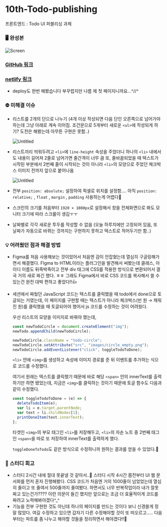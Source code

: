 # 10th-Todo-publishing
프론트엔드 : Todo UI 퍼블리싱 과제 

### 🖥️ 완성본

![Screen](Screenshot.png)

### [GitHub 링크](https://github.com/529539/10th-Todo-publishing)

### [netlify 링크](https://todo-geeeezin-529539.netlify.app/)

- deploy도 한번 해봤습니다 부꾸럽지만 나름 제 첫 페이지니까요...^//^

### ⛔ 미해결 이슈

- 리스트를 2개의 단으로 나누기
(4개 이상 작성되면 다음 단인 오른쪽으로 넘어가야 하는데 그냥 아래로 계속 이어짐.
조건문으로 5개부터 새로운 `<ul>`에 작성되게 하기? 도전은 해봤는데 아무튼 구현은 못함..)
    
    ![Untitled](https://s3-us-west-2.amazonaws.com/secure.notion-static.com/fa2d6cc2-f6f6-4726-9e79-56998f0560ca/Untitled.png)
    
- 리스트끼리 띄워두려고 `<li>`에 `line-height` 속성을 주었더니
하나의 `<li>` 내에서도 내용이 길어져 2줄로 넘어가면 줄간격이 너무 큼
또, 줄바꿈되었을 때 텍스트가 시작된 부분에서 2번째 줄이 시작되는 것이 아니라
`<li>`의 모양으로 주었던 체크박스 이미지 전까지 앞으로 붙어나옴
    
    ![Untitled](https://s3-us-west-2.amazonaws.com/secure.notion-static.com/b2396391-96d5-45e2-9c57-300014b4c41e/Untitled.png)
    
- 전부 `position: absolute;` 설정하여 픽셀로 위치를 설정함....
아직 `position: relative;` , `float` , `margin` , `padding` 사용하는게 어렵다🥲
- 스크린의 크기를 처음부터 `1920 × 1080px`로 설정해서 창을 전체화면으로 봐도 모니터 크기에 따라 스크롤이 생김ㅜㅜ
- 날짜별로 각각 새로운 투두를 작성할 수 없음
(오늘 하루치에만 고정되어 있음, 또 날짜가 자동으로 바뀌는 것까지는 구현하지 못하고
텍스트로 적어두기만 함..)

### 💡 어려웠던 점과 해결 방법

- Figma를 처음 사용해보는 것이었어서 처음엔 감이 안잡혔는데 열심히 구글링해가면서 해결했다.
FIgma to HTML이라는 플러그인을 발견해서 써봤는데
클래스, 아이디 이름도 뒤죽박죽이고 전부 div 태그에 CSS를 적용한 방식으로 변환되어서 결국 거의 새로 짜긴 했다. ㅎㅎ
그래도 Figma에서 바로 CSS 코드를 복사해서 쓸 수 있는건 완전 대박 편하고 좋았다!!👍
- 세션에서 짜뒀던 JavaScript 코드는 텍스트를 클릭했을 때 todo에서 done으로 토글되는 거였는데, 이 페이지를 구현할 때는 텍스트가 아니라 체크박스(빈 원 → 채워진 원)를 클릭했을 때 토글되어야 했어서 js 코드를 수정하는 것이 어려웠다.
    
    우선 리스트의 모양을 이미지로 바꿔야 했는데,
    
    ```jsx
    const newTodoCircle = document.createElement("img");
    newTodo.appendChild(newTodoCircle);
    
    newTodoCircle.className = "todo-circle";
    newTodoCircle.setAttribute("src", "images/circle_empty.png");
    newTodoCircle.addEventListener("click", toggleTodoToDone);
    ```
    
    `<li>` 안에 `<img>`를 생성하고 속성에 이미지 경로를 준 뒤 이벤트를 추가하는 식으로 코드를 수정했다.
    
    여기서 원래는 텍스트를 클릭했기 때문에 바로 해당 `<span>` 안의 innerText를 출력하기만 하면 됐었는데, 지금은 `<img>`를 클릭하는 것이기 때문에 토글 함수도 다음과 같이 수정했다.
    
    ```jsx
    const toggleTodoToDone = (e) => {
      deleteTodoItem(e);
      var li = e.target.parentNode;
      var text = li.childNodes[1];
      printDoneItem(text.innerText);
    };
    ```
    
    타겟인 `<img>`의 부모 태그인 `<li>`를 저장해두고, `<li>`의 자손 노트 중 2번째 태그인 `<span>`을 따로 또 저장하여 innerText를 출력하게 했다.
    
    `toggleDoneToTodo`도 같은 방식으로 수정하니까 원하는 결과를 얻을 수 있었다.🎉
    

### 🔎 스터디 회고

- 스터디 2시간 내에 절대 못끝낼 것 같아서..🥲 스터디 시작 4시간 쯤전부터 UI 웹 문서화를 먼저 혼자 진행해봤다. CSS 코드가 처음엔 거의 1000줄이 넘었었는데 열심히 줄이고 또 줄여서 500줄까지 줄여봤다. 하면서도 너무 반복작업이라 내가 잘못 짜고 있는건가???? 이런 의문이 들긴 했지만 앞으로는 조금 더 효율적이게 코드를 짜려고 노력해봐야겠다^_^
- 기능을 전부 구현한 것도 아닌데 하나의 페이지를 만드는 것이다 보니 신경쓸게 정말 많았다. 여길 수정하고 있으면 갑자기 다른 수정해야할 것이 또 떠오르고..... 다음부터는 파트를 좀 나누고 해야할 것들을 정리하면서 해야겠다!!📝
